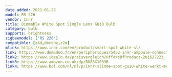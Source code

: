 ```yaml
---
date_added: 2021-01-26
model: RS 226
vendor: Innr
title: Dimmable White Spot Single Lens GU10 Bulb
category: bulb
supports: brightness
zigbeemodel: ['RS 226']
compatible: [z4d,deconz,z2m]
mlink: https://www.innr.com/en/product/smart-spot-white-sl/
link: https://www.domadoo.fr/en/peripheriques/5453-innr-ampoule-connectee-type-gu10-zigbee-30-pack-de-2-ampoules-blanc-chaud-2700k-8718781552695.html
link2: https://www.idealo.de/preisvergleich/OffersOfProduct/201627223_-smart-spot-white-gu10-350lm-zigbee-3-0-4er-pack-innr.html
link3: https://www.amazon.co.uk/dp/B088X1639R
link4: https://www.bol.com/nl/nl/p/innr-slimme-spot-gu10-white-werkt-met-philips-hue-warmwit-licht-zigbee-smart-led-lamp-dimbaar-2-pack/9300000017783184/
---
```

